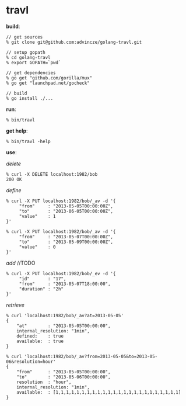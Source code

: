 travl
=====

**build**:

	// get sources
	% git clone git@github.com:advincze/golang-travl.git

	// setup gopath	
	% cd golang-travl
	% export GOPATH=`pwd`
	
	// get dependencies
	% go get "github.com/gorilla/mux"
	% go get "launchpad.net/gocheck"
	
	// build
	% go install ./...
	

**run**:

	% bin/travl
	
**get help**:

	% bin/travl -help
	

**use**:


*delete*

	% curl -X DELETE localhost:1982/bob
	200 OK
		
*define*

	% curl -X PUT localhost:1982/bob/_av -d '{
		 "from" 	: "2013-05-05T00:00:00Z",
		 "to" 		: "2013-06-05T00:00:00Z",
		 "value"	: 1
	}'
	
	% curl -X PUT localhost:1982/bob/_av -d '{
		 "from" 	: "2013-05-07T00:00:00Z",
		 "to" 		: "2013-05-09T00:00:00Z",
		 "value"	: 0
	}'
	


*add* //TODO

	% curl -X PUT localhost:1982/bob/_ev -d '{
		 "id" 		: "17",
		 "from" 	: "2013-05-07T18:00:00",
		 "duration" : "2h"
	}'
	

	
*retrieve*
	
	% curl 'localhost:1982/bob/_av?at=2013-05-05'
	{
		"at" 		: "2013-05-05T00:00:00",
		internal_resolution: "1min",
		defined:	: true
		available:	: true
	}
	
	% curl 'localhost:1982/bob/_av?from=2013-05-05&to=2013-05-06&resolution=hour'
	{
		"from" 		: "2013-05-05T00:00:00",
		"to" 		: "2013-05-06T00:00:00",
		resolution	: "hour",
		internal_resolution: "1min",
		available:	: [1,1,1,1,1,1,1,1,1,1,1,1,1,1,1,1,1,1,1,1,1,1,1,1]
	}